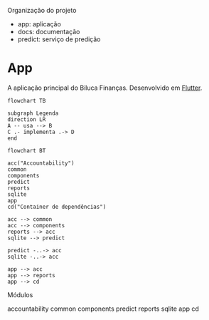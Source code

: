 Organização do projeto

- app: aplicação
- docs: documentação
- predict: serviço de predição

# App

A aplicação principal do Biluca Finanças. Desenvolvido em [Flutter](https://github.com/BrunoBiluca/biluca-knowledge/tree/main/Frontend/Flutter).

```mermaid
flowchart TB

subgraph Legenda
direction LR
A -- usa --> B
C .- implementa .-> D
end

```

```mermaid
flowchart BT

acc("Accountability")
common
components
predict
reports
sqlite
app
cd("Container de dependências")

acc --> common
acc --> components
reports --> acc
sqlite --> predict

predict -..-> acc
sqlite -..-> acc

app --> acc
app --> reports
app --> cd

```

Módulos

accountability
common
components
predict
reports
sqlite
app
cd